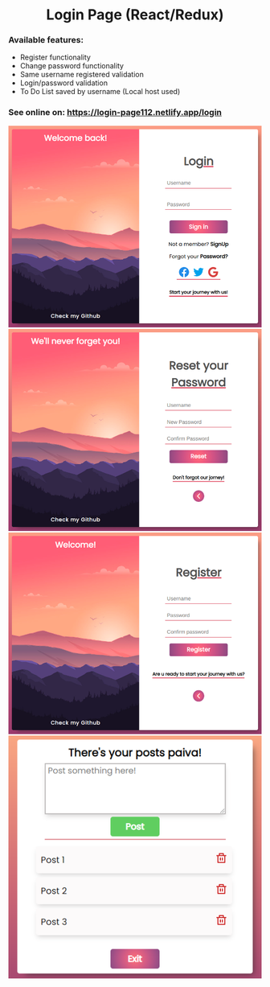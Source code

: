 <h1 align="center">Login Page (React/Redux)</h1>

### Available features:
- Register functionality
- Change password functionality
- Same username registered validation
- Login/password validation
- To Do List saved by username (Local host used)

### See online on: https://login-page112.netlify.app/login

<img src="./demo/print1.png">
<img src="./demo/print2.png">
<img src="./demo/print3.png">
<img src="./demo/print4.png">
